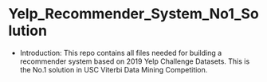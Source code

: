 # Yelp_Recommender_System_No1_Solution

- Introduction: This repo contains all files needed for building a recommender system based on 2019 Yelp Challenge Datasets. This is the No.1 solution in USC Viterbi Data Mining Competition. 
